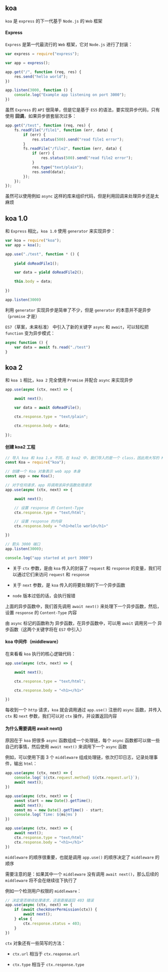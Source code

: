## koa 

```koa``` 是 ```express``` 的下一代基于 ```Node.js``` 的 ```Web``` 框架

#### Express

```Express``` 是第一代最流行的 ```Web``` 框架，它对 ```Node.js``` 进行了封装：

```js
var express = require("express");

var app = express();

app.get("/", function (req, res) {
    res.send("hello world");
})

app.listen(3000, function () {
    console.log("Example app listening on port 3000");
})
```

虽然 ```Express``` 的 ```API``` 很简单，但是它是基于 ```ES5``` 的语法，要实现异步代码，只有使用 **回调**，如果异步嵌套层次过多：

```js
app.get("/test", function (req, res) {
    fs.readFile("/file1", function (err, data) {
        if (err) {
            res.status(500).send("read file1 error");
        }
        fs.readFile("/file2", function (err, data) {
            if (err) {
                res.status(500).send("read file2 error");
            }
            res.type("text/plain");
            res.send(data);
        });
    });
});
```

虽然可以使用例如 ```async``` 这样的库来组织代码，但是利用回调来处理异步还是太麻烦


## koa 1.0

和 ```Express``` 相比，```koa 1.0``` 使用 ```generator``` 来实现异步：

```js
var koa = require("koa");
var app = koa();

app.use("./test", function * () {
    
    yield doReadFile1();

    var data = yield doReadFile2();

    this.body = data;
    
})

app.listen(3000)
```

利用 ```generator``` 实现异步是简单了不少，但是 ```generator``` 的本意并不是异步（```promise``` 才是）

```ES7```（草案，未来标准） 中引入了新的关键字 ```async``` 和 ```await```，可以轻松把 ```function``` 变为异步模式：

```js
async function () {
    var data = await fs.read("./test")
}
```


## koa 2

和 ```koa 1``` 相比，```koa 2``` 完全使用 ```Promise``` 并配合 ```async``` 来实现异步

```js
app.use(async (ctx, next) => {

    await next();

    var data = await doReadFile();

    ctx.response.type = "text/plain";

    ctx.response.body = data;
    
});
```

#### 创建 koa2 工程

```js
// 导入 koa 和 koa 1.x 不同，在 koa2 中，我们导入的是一个 class，因此用大写的 Koa 来表示
const Koa = require("koa");

// 创建一个 Koa 对象表示 web app 本身
const app = new Koa();

// 对于任何请求，app 将调用该异步函数处理请求
app.use(async (ctx, next) => {

    await next();

    // 设置 response 的 Content-Type
    ctx.response.type = "text/html";

    // 设置 response 的内容
    ctx.response.body = "<h1>hello world</h1>"

})

// 箭头 3000 端口
app.listen(3000);

console.log("app started at port 3000")
```

* 关于 ```ctx``` 参数，是由 ```koa``` 传入的封装了 ```request``` 和 ```response``` 的变量，我们可以通过它们来访问 ```request``` 和 ```response```

* 关于 ```next``` 参数，是 ```koa``` 传入的将要处理的下一个异步函数

* ```node``` 版本过低的话，会执行报错

上面的异步函数中，我们首先调用 ```await next()``` 来处理下一个异步函数，然后，设置 ```response``` 的 ```Content-Type``` 内容

由 ```async``` 标记的函数称为 异步函数，在异步函数中，可以用 ```await``` 调用另一个 异步函数（这两个关键字将在 ```ES7``` 中引入）



#### koa 中间件（middleware）

在来看看 ```koa``` 执行的核心逻辑代码：

```js
app.use(async (ctx, next) => {

    await next();

    ctx.response.type = "text/html";

    ctx.response.body = "<h1></h1>"
    
})
```

每收到一个 ```http``` 请求，```koa``` 就会调用通过 ```app.use()``` 注册的 ```async``` 函数，并传入 ```ctx``` 和 ```next``` 参数，我们可以对 ```ctx``` 操作，并设置返回内容



#### 为什么需要调用 await next()

原因在于 ```koa``` 把很多 ```async``` 函数组成一个处理链，每个 ```async``` 函数都可以做一些自己的事情，然后使用 ```await next()``` 来调用下一个 ```async``` 函数

例如，可以使用下面 3 个 ```middleware``` 组成处理链，依次打印日志，记录处理事件，输出 ```html```：

```js
app.use(async (ctx, next) => {
    console.log(`${ctx.request.method} ${ctx.request.url}`);
    await next();
})

app.use(async (ctx, next) => {
    const start = new Date().getTime();
    await next();
    const ms = new Date().getTime() - start;
    console.log(`Time: ${ms}ms`)
})

app.use(async (ctx, next) => {
    await next();
    ctx.response.type = "text/html"
    ctx.response.body = "<h1></h1>"
})
```

```middleware``` 的顺序很重要，也就是调用 ```app.use()``` 的顺序决定了 ```middleware``` 的顺序

需要注意的是：如果其中一个 ```middleware``` 没有调用 ```await next()```，那么后续的 ```middleware``` 将不会在继续往下执行了

例如一个检测用户权限的 ```middleware```：

```js
// 决定是否继续处理请求，还是直接返回 403 错误
app.use(async (ctx, next) => {
    if (await checkUserPermission(ctx)) {
        await next();
    } else {
        ctx.response.status = 403;
    }
})
```

```ctx``` 对象还有一些简写的方法：

* ```ctx.url``` 相当于 ```ctx.reaponse.url```

* ```ctx.type``` 相当于 ```ctx.response.type```


